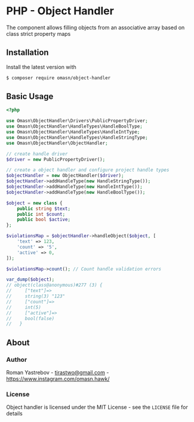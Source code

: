 # PHP - Object Handler

The component allows filling objects from an associative array
based on class strict property maps

## Installation

Install the latest version with

```bash
$ composer require omasn/object-handler
```

## Basic Usage

```php
<?php

use Omasn\ObjectHandler\Drivers\PublicPropertyDriver;
use Omasn\ObjectHandler\HandleTypes\HandleBoolType;
use Omasn\ObjectHandler\HandleTypes\HandleIntType;
use Omasn\ObjectHandler\HandleTypes\HandleStringType;
use Omasn\ObjectHandler\ObjectHandler;

// create handle driver
$driver = new PublicPropertyDriver();

// create a object handler and configure project handle types
$objectHandler = new ObjectHandler($driver);
$objectHandler->addHandleType(new HandleStringType());
$objectHandler->addHandleType(new HandleIntType());
$objectHandler->addHandleType(new HandleBoolType());

$object = new class {
    public string $text;
    public int $count;
    public bool $active;
};

$violationsMap = $objectHandler->handleObject($object, [
    'text' => 123,
    'count' => '5',
    'active' => 0,
]);

$violationsMap->count(); // Count handle validation errors

var_dump($object);
// object(class@anonymous)#277 (3) {
//     ["text"]=>
//     string(3) "123"
//     ["count"]=>
//     int(5)
//     ["active"]=>
//     bool(false)
//   }
```

## About

### Author

Roman Yastrebov - <tirastwo@gmail.com> - <https://www.instagram.com/omasn.hawk/>

### License

Object handler is licensed under the MIT License - see the `LICENSE` file for details